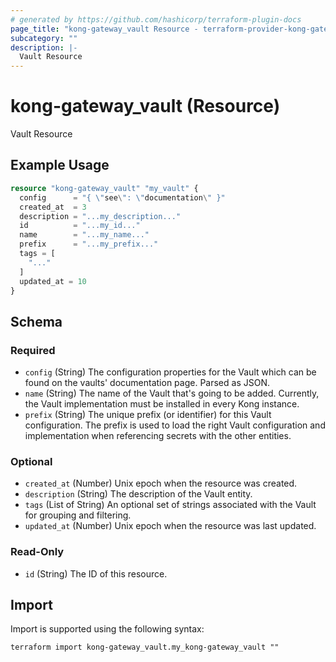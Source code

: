 ```yaml
---
# generated by https://github.com/hashicorp/terraform-plugin-docs
page_title: "kong-gateway_vault Resource - terraform-provider-kong-gateway"
subcategory: ""
description: |-
  Vault Resource
---
```


# kong-gateway_vault (Resource)

Vault Resource

## Example Usage

```terraform
resource "kong-gateway_vault" "my_vault" {
  config      = "{ \"see\": \"documentation\" }"
  created_at  = 3
  description = "...my_description..."
  id          = "...my_id..."
  name        = "...my_name..."
  prefix      = "...my_prefix..."
  tags = [
    "..."
  ]
  updated_at = 10
}
```

<!-- schema generated by tfplugindocs -->
## Schema

### Required

- `config` (String) The configuration properties for the Vault which can be found on the vaults' documentation page. Parsed as JSON.
- `name` (String) The name of the Vault that's going to be added. Currently, the Vault implementation must be installed in every Kong instance.
- `prefix` (String) The unique prefix (or identifier) for this Vault configuration. The prefix is used to load the right Vault configuration and implementation when referencing secrets with the other entities.

### Optional

- `created_at` (Number) Unix epoch when the resource was created.
- `description` (String) The description of the Vault entity.
- `tags` (List of String) An optional set of strings associated with the Vault for grouping and filtering.
- `updated_at` (Number) Unix epoch when the resource was last updated.

### Read-Only

- `id` (String) The ID of this resource.

## Import

Import is supported using the following syntax:

```shell
terraform import kong-gateway_vault.my_kong-gateway_vault ""
```
